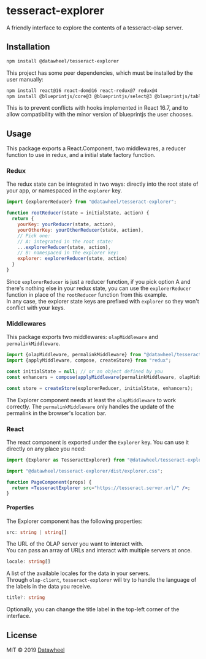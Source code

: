 # tesseract-explorer

A friendly interface to explore the contents of a tesseract-olap server.

## Installation

```bash
npm install @datawheel/tesseract-explorer
```

This project has some peer dependencies, which must be installed by the user manually:

```bash
npm install react@16 react-dom@16 react-redux@7 redux@4
npm install @blueprintjs/core@3 @blueprintjs/select@3 @blueprintjs/table@3
```

This is to prevent conflicts with hooks implemented in React 16.7, and to allow compatibility with the minor version of blueprintjs the user chooses.

## Usage

This package exports a React.Component, two middlewares, a reducer function to use in redux, and a initial state factory function.  

### Redux

The redux state can be integrated in two ways: directly into the root state of your app, or namespaced in the `explorer` key.

```js
import {explorerReducer} from "@datawheel/tesseract-explorer";

function rootReducer(state = initialState, action) {
  return {
    yourKey: yourReducer(state, action),
    yourOtherKey: yourOtherReducer(state, action),
    // Pick one:
    // A: integrated in the root state:
    ...explorerReducer(state, action),
    // B: namespaced in the explorer key:
    explorer: explorerReducer(state, action)
  }
}
```

Since `explorerReducer` is just a reducer function, if you pick option A and there's nothing else in your redux state, you can use the `explorerReducer` function in place of the `rootReducer` function from this example.  
In any case, the explorer state keys are prefixed with `explorer` so they won't conflict with your keys.

### Middlewares

This package exports two middlewares: `olapMiddleware` and `permalinkMiddleware`.

```js
import {olapMiddleware, permalinkMiddleware} from "@datawheel/tesseract-explorer";
import {applyMiddleware, compose, createStore} from "redux";

const initialState = null; // or an object defined by you
const enhancers = compose(applyMiddleware(permalinkMiddleware, olapMiddleware));

const store = createStore(explorerReducer, initialState, enhancers);
```

The Explorer component needs at least the `olapMiddleware` to work correctly. The `permalinkMiddleware` only handles the update of the permalink in the browser's location bar.

### React

The react component is exported under the `Explorer` key. You can use it directly on any place you need:

```jsx
import {Explorer as TesseractExplorer} from "@datawheel/tesseract-explorer";

import "@datawheel/tesseract-explorer/dist/explorer.css";

function PageComponent(props) {
  return <TesseractExplorer src="https://tesseract.server.url/" />;
}
```

#### Properties

The Explorer component has the following properties:

```ts
src: string | string[]
```

The URL of the OLAP server you want to interact with.  
You can pass an array of URLs and interact with multiple servers at once.

```ts
locale: string[]
```

A list of the available locales for the data in your servers.  
Through `olap-client`, `tesseract-explorer` will try to handle the language of the labels in the data you receive.

```ts
title?: string
```

Optionally, you can change the title label in the top-left corner of the interface.

## License

MIT © 2019 [Datawheel](https://datawheel.us/)
